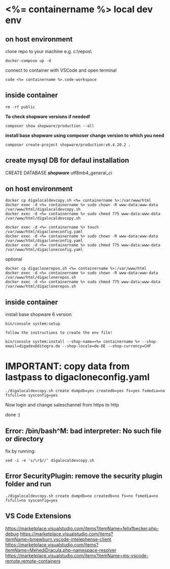 # <%= containername %> local dev env

## on host environment
clone repo to your machine e.g. c:\repos\

    docker-compose up -d

connect to container with VSCode and open terminal

    code <%= containername %>.code-workspace

## inside container
    rm -rf public

**To check shopware versions if needed!**

    composer show shopware/production --all

**install base shopware using composer change version to which you need**

    composer create-project shopware/production:v6.4.20.2 .

## create mysql DB for defaul installation

CREATE DATABASE ***shopware*** utf8mb4_general_ci

## on host environment

    docker cp digalocaldevcopy.sh <%= containername %>:/var/www/html   
    docker exec -d <%= containername %> sudo chown -R www-data:www-data /var/www/html/digalocaldevcopy.sh
    docker exec -d <%= containername %> sudo chmod 775 www-data:www-data /var/www/html/digalocaldevcopy.sh
            
    docker exec -d <%= containername %> touch /var/www/html/digacloneconfig.yaml
    docker exec -d <%= containername %> sudo chown -R www-data:www-data /var/www/html/digacloneconfig.yaml    
    docker exec -d <%= containername %> sudo chmod 775 www-data:www-data /var/www/html/digacloneconfig.yaml    

optional 

    docker cp digaclonerepos.sh <%= containername %>:/var/www/html
    docker exec -d <%= containername %> sudo chown -R www-data:www-data /var/www/html/digaclonerepos.sh
    docker exec -d <%= containername %> sudo chmod 775 www-data:www-data /var/www/html/digaclonerepos.sh    

## inside container
install base shopware 6 version

    bin/console system:setup

    follow the instructions to create the env file!

    bin/console system:install --shop-name=<%= containername %> --shop-email=digadev@ditegra.de --shop-locale=de-DE --shop-currency=CHF


# IMPORTANT: copy data from lastpass to digacloneconfig.yaml
    
    ./digalocaldevcopy.sh create dumpdb=yes createdb=yes fs=yes fsmedia=no fsfull=no sysconfig=yes

Now login and change saleschannel from https to http

done :)

## Error: /bin/bash^M: bad interpreter: No such file or directory
fix by running:    

    sed -i -e 's/\r$//' digalocaldevcopy.sh

## Error SecurityPlugin: remove the security plugin folder and run 

    ./digalocaldevcopy.sh create dumpdb=no createdb=no fs=no fsmedia=no fsfull=no sysconfig=yes


## VS Code Extensions
https://marketplace.visualstudio.com/items?itemName=felixfbecker.php-debug
https://marketplace.visualstudio.com/items?itemName=bmewburn.vscode-intelephense-client
https://marketplace.visualstudio.com/items?itemName=MehediDracula.php-namespace-resolver
https://marketplace.visualstudio.com/items?itemName=ms-vscode-remote.remote-containers